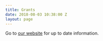 ```yaml
---
title: Grants
date: 2018-08-03 10:38:00 Z
layout: page
---
```


Go to [our website](www.pctzgrants.wordpress.com) for up to date information.